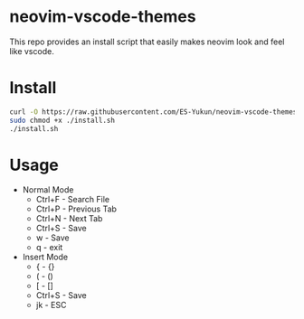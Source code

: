 # neovim-vscode-themes
This repo provides an install script that easily makes neovim look and feel like vscode.

# Install
```bash
curl -O https://raw.githubusercontent.com/ES-Yukun/neovim-vscode-themes/main/install.sh
sudo chmod +x ./install.sh
./install.sh
```

# Usage
- Normal Mode
  * Ctrl+F - Search File
  * Ctrl+P - Previous Tab
  * Ctrl+N - Next Tab
  * Ctrl+S - Save
  * w      - Save
  * q      - exit
- Insert Mode
  * {      - {}
  * (      - ()
  * \[      - []
  * Ctrl+S - Save
  * jk     - ESC
